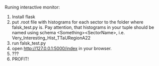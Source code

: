 Runing interactive monitor:
1. Install flask
2. put .root file with histograms for each sector to the folder where falsk\_test.py is. Pay attention, that histograms in your tuple should be named using schema \<Something\>\<SectorName\>, i.e. Very\_Interesting\_Hist\_TTaURegionA22
3. run falsk\_test.py 
4. open http://127.0.0.1:5000/index in your browser.
5. ???
6. PROFIT!

